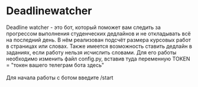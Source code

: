 # Deadlinewatcher
Deadline watcher - это бот, который поможет вам следить за прогрессом выполнения студенческих дедлайнов и не откладывать всё на последний день. В нём реализован подсчёт размера курсовых работ в страницах или словах. Также имеется возможность ставить дедлайн в заданиях, если работу нельзя исчислить словами. Для его работы необходимо изменить файл config.py, вставив туда переменную TOKEN = "токен вашего телеграм бота здесь"<br><br> 
Для начала работы с ботом введите /start<br><br>

